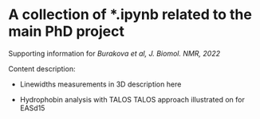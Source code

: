# A collection of \*.ipynb related to the main PhD project
Supporting information for *Burakova et al, J. Biomol. NMR, 2022*

Content description:
* Linewidths measurements in 3D
    description here

* Hydrophobin analysis with TALOS
    TALOS approach illustrated on for EASd15
